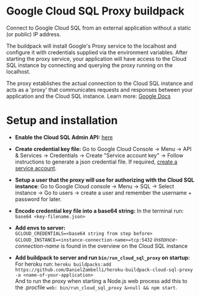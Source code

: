 # Google Cloud SQL Proxy buildpack
Connect to Google Cloud SQL from an external application without a static (or public) IP address.  

The buildpack will install Google's Proxy service to the localhost and configure it with credentials supplied via the environment variables. After starting the proxy service, your application will have access to the Cloud SQL instance by connecting and querying the proxy running on the localhost.  

The proxy establishes the actual connection to the Cloud SQL instance and acts as a 'proxy' that communicates requests and responses between your application and the Cloud SQL instance. Learn more: [Google Docs](https://cloud.google.com/sql/docs/postgres/connect-external-app)


# Setup and installation

* **Enable the Cloud SQL Admin API:** [here](https://cloud.google.com/sql/docs/postgres/connect-external-app#enable-api)

* **Create credential key file:** Go to Google Cloud Console -> Menu -> API & Services -> Credentials -> Create "Service account key" -> Follow instructions to generate a json credential file. If required, [create a service account](https://cloud.google.com/sql/docs/postgres/connect-external-app#4_if_required_by_your_authentication_method_create_a_service_account).

* **Setup a user that the proxy will use for authorizing with the Cloud SQL instance**: Go to Google Cloud console -> Menu -> SQL -> Select instance -> Go to users -> create a user and remember the username + password for later.

* **Encode credential key file into a base64 string:** In the terminal run: `base64 <key-filename.json>`

* **Add envs to server:**  
`GCLOUD_CREDENTIALS=<base64 string from step before>`  
`GCLOUD_INSTANCE=<instance-connection-name>=tcp:5432` *instance-connection-name* is found in the overview on the Cloud SQL instance  

* **Add buildpack to server and run `bin/run_cloud_sql_proxy` on startup:**  
For heroku run: `heroku buildpacks:add https://github.com/DanielZambelli/heroku-buildpack-cloud-sql-proxy -a <name-of-your-application>`  
And to run the proxy when starting a Node.js web process add this to the .procfile `web: bin/run_cloud_sql_proxy &>null && npm start`.
